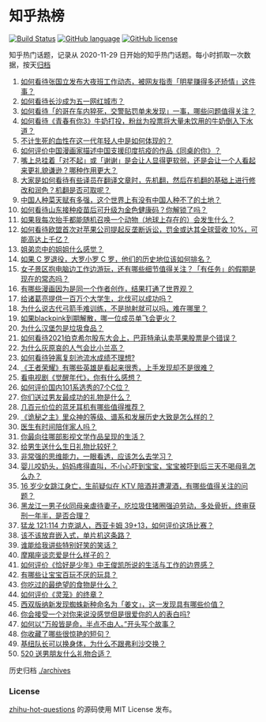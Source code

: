 # 知乎热榜
[![Build Status](https://github.com/ToWeLong/zhihu-hot-questions/workflows/CI/badge.svg)](https://github.com/ToWeLong/zhihu-hot-questions/actions)
[![GitHub language](https://img.shields.io/badge/language-golang-orange.svg)](https://golang.org/)
[![GitHub license](https://img.shields.io/github/license/ToWeLong/zhihu-hot-questions)](https://github.com/ToWeLong/zhihu-hot-questions/blob/main/LICENSE)

知乎热门话题，记录从 2020-11-29 日开始的知乎热门话题。每小时抓取一次数据，按天[归档](./archives)

<!-- BEGIN -->

1. [如何看待张国立发布大夜班工作动态，被网友指责「明星赚得多还矫情」这件事？](https://www.zhihu.com/question/457625710)
1. [如何看待长沙成为五一网红城市？](https://www.zhihu.com/question/457303834)
1. [如何看待「的哥在车内猝死，交警贴罚单未发现」一事，哪些问题值得关注？](https://www.zhihu.com/question/457613358)
1. [如何看待《青春有你3》牛奶打投，粉丝为投票将大量未饮用的牛奶倒入下水道？](https://www.zhihu.com/question/457119531)
1. [不计生死的血性在这一代年轻人中是如何体现的？](https://www.zhihu.com/question/455928947)
1. [如何评价中国漫画家描述中国支援印度抗疫的作品《同桌的你》？](https://www.zhihu.com/question/457620550)
1. [嘴上总挂着「对不起」或「谢谢」是会让人显得更软弱，还是会让一个人看起来更礼貌谦逊？哪种作用更大？](https://www.zhihu.com/question/25052958)
1. [大家是如何看待有些译员在翻译文章时，先机翻，然后在机翻的基础上进行修改和润色？机翻是否可取呢？](https://www.zhihu.com/question/453300590)
1. [中国人种菜天赋有多强，这个世界上有没有中国人种不了的土地？](https://www.zhihu.com/question/457311138)
1. [如何看待山东接种疫苗后可升级为金色健康码？你解锁了吗？](https://www.zhihu.com/question/457670626)
1. [如果我每次抬手都能随机召唤一个动物（地球上存在的）会发生什么？](https://www.zhihu.com/question/457184253)
1. [如何看待欧盟首次对苹果公司提起反垄断诉讼，罚金或达其全球营收 10%，可能高达上千亿？](https://www.zhihu.com/question/457427264)
1. [姐弟恋中的姐姐什么感觉？](https://www.zhihu.com/question/451689518)
1. [如果 C 罗退役，大罗小罗 C 罗，他们的历史地位该如何排名？](https://www.zhihu.com/question/384740207)
1. [女子景区抱电脑边工作边游玩，还有哪些细节值得关注？「有任务」的假期是现在的常态吗？](https://www.zhihu.com/question/457540899)
1. [有哪些漫画因为是同一个作者创作，结果打通了世界观？](https://www.zhihu.com/question/437451134)
1. [给诸葛亮提供一百万个大学生，北伐可以成功吗？](https://www.zhihu.com/question/443277138)
1. [为什么说古代弓箭手难训练，不是抛射就可以吗，难在哪里？](https://www.zhihu.com/question/349584247)
1. [如果blackpink到期解散，哪一位成员单飞会更火？](https://www.zhihu.com/question/455213754)
1. [为什么汉堡包是垃圾食品？](https://www.zhihu.com/question/382868803)
1. [如何看待2021伯克希尔股东大会上，巴菲特承认卖苹果股票是个错误？](https://www.zhihu.com/question/457488859)
1. [为什么灰原哀的人气会比小兰高？](https://www.zhihu.com/question/382637152)
1. [如何看待钟离复刻池流水成绩不理想?](https://www.zhihu.com/question/457248572)
1. [《王者荣耀》有哪些英雄是看起来很秀，上手发现却不是很难？](https://www.zhihu.com/question/456199987)
1. [看电视剧《觉醒年代》，你有什么感想？](https://www.zhihu.com/question/450120675)
1. [如何评价国内101系选秀的7个C位？](https://www.zhihu.com/question/456871781)
1. [你们送过男友最成功的礼物是什么？](https://www.zhihu.com/question/25865753)
1. [几百元价位的蓝牙耳机有哪些值得推荐？](https://www.zhihu.com/question/450380739)
1. [《诡秘之主》里众神的等级、谱系和发展历史大致是怎么样的？](https://www.zhihu.com/question/344358183)
1. [医生有时间陪伴家人吗？](https://www.zhihu.com/question/307677298)
1. [你最向往哪部影视文学作品呈现的生活？](https://www.zhihu.com/question/456677630)
1. [给男生送什么生日礼物比较好？](https://www.zhihu.com/question/19773635)
1. [非常强的思维能力，一眼看透，应该怎么去学习？](https://www.zhihu.com/question/447265742)
1. [婴儿咬奶头，妈妈疼得直叫，不小心吓到宝宝，宝宝被吓到后三天不喝母乳怎么办？](https://www.zhihu.com/question/455850698)
1. [16 岁少女跳江身亡，生前疑似在 KTV 陪酒并遭灌酒，有哪些值得关注的问题？](https://www.zhihu.com/question/457401334)
1. [黑龙江一男子伙同母亲虐待妻子，吃垃圾住猪圈强迫劳动，多处骨折，终审获刑一年半，是否合理？](https://www.zhihu.com/question/457256890)
1. [猛龙 121:114 力克湖人，西亚卡姆 39+13，如何评价这场比赛？](https://www.zhihu.com/question/457619531)
1. [该不该放弃嵌入式，单片机这条路？](https://www.zhihu.com/question/370606355)
1. [谁能给我讲些特别好笑的笑话？](https://www.zhihu.com/question/437888004)
1. [摩羯座谈恋爱是什么样子的？](https://www.zhihu.com/question/452356824)
1. [如何评价《恰好是少年》中王俊凯所说的生活与工作的边界感？](https://www.zhihu.com/question/457566855)
1. [有哪些让宝宝百玩不厌的玩具？](https://www.zhihu.com/question/347811760)
1. [你吃过的最绝望的食物是什么？](https://www.zhihu.com/question/266593795)
1. [如何评价《灵笼》的终章？](https://www.zhihu.com/question/457072944)
1. [西双版纳新发现蜘蛛新种命名为「姜文」，这一发现具有哪些价值？](https://www.zhihu.com/question/457371552)
1. [你会接受一个对你来说没感觉但是很爱你的人的表白吗?](https://www.zhihu.com/question/456895806)
1. [如何以“万般皆是命，半点不由人。”开头写个故事？](https://www.zhihu.com/question/446397308)
1. [你收藏了哪些很惊艳的短句？](https://www.zhihu.com/question/456852823)
1. [基纽队长可以换身体，为什么不跟弗利沙交换？](https://www.zhihu.com/question/456759762)
1. [520 送男朋友什么礼物合适？](https://www.zhihu.com/question/393509849)

<!-- END -->

历史归档 [./archives](./archives)


### License
[zhihu-hot-questions](https://github.com/towelong/zhihu-hot-questions) 的源码使用 MIT License 发布。